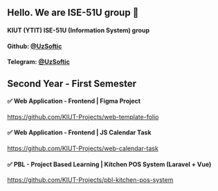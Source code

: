 ## Hello. We are ISE-51U group 👋
#### KIUT (YTIT) ISE-51U (Information System) group
#### Github: [@UzSoftic](https://github.com/uzsoftic)
#### Telegram: [@UzSoftic](https://t.me/uzsoftic)

## Second Year - First Semester

#### ✅ Web Application - Frontend | Figma Project
https://github.com/KIUT-Projects/web-template-folio

#### ✅ Web Application - Frontend | JS Calendar Task
https://github.com/KIUT-Projects/web-calendar-task

#### ✅ PBL - Project Based Learning | Kitchen POS System (Laravel + Vue)
https://github.com/KIUT-Projects/pbl-kitchen-pos-system
